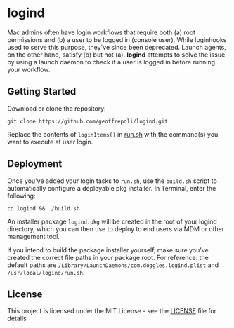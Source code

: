 # logind

Mac admins often have login workflows that require both (a) root permissions and (b) a user to be logged in (console user). While loginhooks used to serve this purpose, they've since been deprecated. Launch agents, on the other hand, satisfy (b) but not (a). **logind** attempts to solve the issue by using a launch daemon to check if a user is logged in before running your workflow.

## Getting Started

Download or clone the repository:

```
git clone https://github.com/geoffrepoli/logind.git
```

Replace the contents of `loginItems()` in [run.sh](run.sh) with the command(s) you want to execute at user login.

## Deployment

Once you've added your login tasks to `run.sh`, use the `build.sh` script to automatically configure a deployable pkg installer. In Terminal, enter the following:

```
cd logind && ./build.sh
```

An installer package `logind.pkg` will be created in the root of your logind directory, which you can then use to deploy to end users via MDM or other management tool.

If you intend to build the package installer yourself, make sure you've created the correct file paths in your package root. For reference: the default paths are `/Library/LaunchDaemons/com.doggles.logind.plist` and `/usr/local/logind/run.sh`.

## License

This project is licensed under the MIT License - see the [LICENSE](LICENSE) file for details



